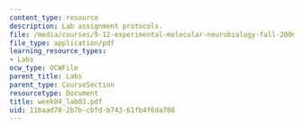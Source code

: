 ```yaml
---
content_type: resource
description: Lab assignment protocols.
file: /media/courses/9-12-experimental-molecular-neurobiology-fall-2006/11baad702b7bcbfdb74361fb4f6da708_week04_lab03.pdf
file_type: application/pdf
learning_resource_types:
- Labs
ocw_type: OCWFile
parent_title: Labs
parent_type: CourseSection
resourcetype: Document
title: week04_lab03.pdf
uid: 11baad70-2b7b-cbfd-b743-61fb4f6da708
---
```

